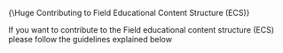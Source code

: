 {\Huge Contributing to Field Educational Content Structure (ECS)}

If you want to contribute to the Field educational content structure (ECS) please follow the guidelines explained below
